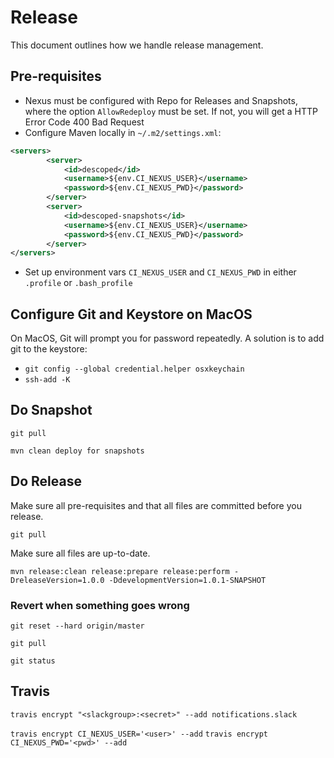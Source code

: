 # Release

This document outlines how we handle release management.

## Pre-requisites

* Nexus must be configured with Repo for Releases and Snapshots, where the option `AllowRedeploy` must be set. If not, you will get a HTTP Error Code 400 Bad Request
* Configure Maven locally in `~/.m2/settings.xml`:
```xml
<servers>
        <server>
            <id>descoped</id>
            <username>${env.CI_NEXUS_USER}</username>
            <password>${env.CI_NEXUS_PWD}</password>
        </server>
        <server>
            <id>descoped-snapshots</id>
            <username>${env.CI_NEXUS_USER}</username>
            <password>${env.CI_NEXUS_PWD}</password>
        </server>
</servers>
```
* Set up environment vars `CI_NEXUS_USER` and `CI_NEXUS_PWD` in either `.profile` or `.bash_profile`

## Configure Git and Keystore on MacOS

On MacOS, Git will prompt you for password repeatedly. A solution is to add git to the keystore: 

* `git config --global credential.helper osxkeychain`
* `ssh-add -K`

## Do Snapshot

`git pull`

`mvn clean deploy for snapshots`

## Do Release

Make sure all pre-requisites and that all files are committed before you release.

`git pull`

Make sure all files are up-to-date.

`mvn release:clean release:prepare release:perform -DreleaseVersion=1.0.0 -DdevelopmentVersion=1.0.1-SNAPSHOT`

### Revert when something goes wrong

`git reset --hard origin/master`

`git pull`

`git status`

## Travis

`travis encrypt "<slackgroup>:<secret>" --add notifications.slack`

`travis encrypt CI_NEXUS_USER='<user>' --add`
`travis encrypt CI_NEXUS_PWD='<pwd>' --add`

